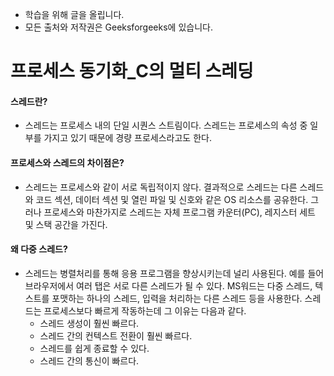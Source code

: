 - 학습을 위해 글을 올립니다.
- 모든 출처와 저작권은 Geeksforgeeks에 있습니다.

[^출처]: https://www.geeksforgeeks.org/



# 프로세스 동기화_C의 멀티 스레딩

#### 스레드란?

- 스레드는 프로세스 내의 단일 시퀀스 스트림이다. 스레드는 프로세스의 속성 중 일부를 가지고 있기 때문에 경량 프로세스라고도 한다.



#### 프로세스와 스레드의 차이점은?

- 스레드는 프로세스와 같이 서로 독립적이지 않다. 결과적으로 스레드는 다른 스레드와 코드 섹션, 데이터 섹션 및 열린 파일 및 신호와 같은 OS 리소스를 공유한다. 그러나 프로세스와 마찬가지로 스레드는 자체 프로그램 카운터(PC), 레지스터 세트 및 스택 공간을 가진다.

#### 왜 다중 스레드?

- 스레드는 병렬처리를 통해 응용 프로그램을 향상시키는데 널리 사용된다. 예를 들어 브라우저에서 여러 탭은 서로 다른 스레드가 될 수 있다.  MS워드는 다중 스레드, 텍스트를 포맷하는 하나의 스레드, 입력을 처리하는 다른 스레드 등을 사용한다. 스레드는 프로세스보다 빠르게 작동하는데 그 이유는 다음과 같다.
  - 스레드 생성이 훨씬 빠르다.
  - 스레드 간의 컨텍스트 전환이 훨씬 빠르다.
  - 스레드를 쉽게 종료할 수 있다.
  - 스레드 간의 통신이 빠르다.